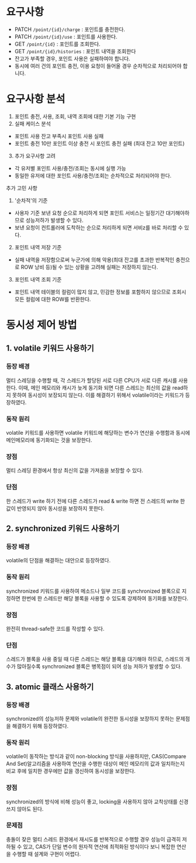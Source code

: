 # 요구사항
- PATCH  `/point/{id}/charge` : 포인트를 충전한다.
- PATCH `/point/{id}/use` : 포인트를 사용한다.
- GET `/point/{id}` : 포인트를 조회한다.
- GET `/point/{id}/histories` : 포인트 내역을 조회한다
- 잔고가 부족할 경우, 포인트 사용은 실패하여야 합니다.
- 동시에 여러 건의 포인트 충전, 이용 요청이 들어올 경우 순차적으로 처리되어야 합니다.

# 요구사항 분석
1. 포인트 충전, 사용, 조회, 내역 조회에 대한 기본 기능 구현
2. 실패 케이스 분석
- 포인트 사용
  잔고 부족시 포인트 사용 실패
- 포인트 충전
  10만 포인트 이상 충전 시 포인트 충전 실패 (최대 잔고 10만 포인트)
3. 추가 요구사항 고려
- 각 유저별 포인트 사용/충전/조회는 동시에 실행 가능
- 동일한 유저에 대한 포인트 사용/충전/조회는 순차적으로 처리되어야 한다.

추가 고민 사항
1. '순차적'의 기준
- 사용자 기준 보낸 요청 순으로 처리하게 되면 포인트 서비스는 일정기간 대기해야하므로 성능저하가 발생할 수 있다.
- 보낸 요청이 컨트롤러에 도착하는 순으로 처리하게 되면 서비z를 바로 처리할 수 있다.

2. 포인트 내역 저장 기준
- 실패 내역을 저장함으로써 누군가에 의해 악용(최대 잔고를 초과한 반복적인 충전으로 ROW 낭비 등)될 수 있는 상황을 고려해 실패는 저장하지 않는다.

3. 포인트 내역 조회 기준
- 포인트 내역 테이블의 컬럼이 많지 않고, 민감한 정보를 포함하지 않으므로 조회시 모든 컬럼에 대한 ROW를 반환한다.

# 동시성 제어 방법

## 1. volatile 키워드 사용하기
### 등장 배경
멀티 스레딩을 수행할 때, 각 스레드가 할당된 서로 다른 CPU가 서로 다른 캐시를 사용한다.
이때, 메인 메모리와 캐시가 늦게 동기화 되면 다른 스레드는 최신의 값을 read하지 못하여 동시성이 보장되지 않는다.
이를 해결하기 위해서 volatile이라는 키워드가 등장하였다.
### 동작 원리
volatile 키워드를 사용하면 volatile 키워드에 해당하는 변수가 연산을 수행함과 동시에 메인메모리에 동기화되는 것을 보장한다.
### 장점
멀티 스레딩 환경에서 항상 최신의 값을 가져옴을 보장할 수 있다.
### 단점
한 스레드가 write 하기 전에 다른 스레드가 read & write 하면 전 스레드의 write 한 값이 반영되지 않아 동시성을 보장하지 못한다.

## 2. synchronized 키워드 사용하기
### 등장 배경
volatile의 단점을 해결하는 대안으로 등장하였다.
### 동작 원리
synchronized 키워드를 사용하여 메소드나 일부 코드를 synchronized 블록으로 지정하면 한번에 한 스레드만 해당 블록을 사용할 수 있도록 강제하여 동기화를 보장한다.
### 장점
완전히 thread-safe한 코드를 작성할 수 있다.
### 단점
스레드가 블록을 사용 중일 때 다른 스레드는 해당 블록을 대기해야 하므로, 스레드의 개수가 많아질수록 synchronized 블록은 병목점이 되어 성능 저하가 발생할 수 있다.

## 3. atomic 클래스 사용하기
### 등장 배경
synchronized의 성능저하 문제와 volatile의 완전한 동시성을 보장하지 못하는 문제점을 해결하기 위해 등장하였다.
### 동작 원리
volatile이 동작하는 방식과 같이 non-blocking 방식을 사용하지만, CAS(Compare And Set)알고리즘을 사용하여 연산을 수행한 대상이 메인 메모리의 값과 일치하는지 비교 후에 일치한 경우에만 값을 갱신하여 동시성을 보장한다.
### 장점
synchronized의 방식에 비해 성능이 좋고, locking을 사용하지 않아 교착상태를 신경쓰지 않아도 된다.
### 문제점
충돌이 잦은 멀티 스레드 환경에서 재시도를 반복적으로 수행할 경우 성능이 급격히 저하될 수 있고, CAS가 단일 변수의 원자적 연산에 최적화된 방식이다 보니 복잡한 연산을 수행할 때 설계와 구현이 어렵다.